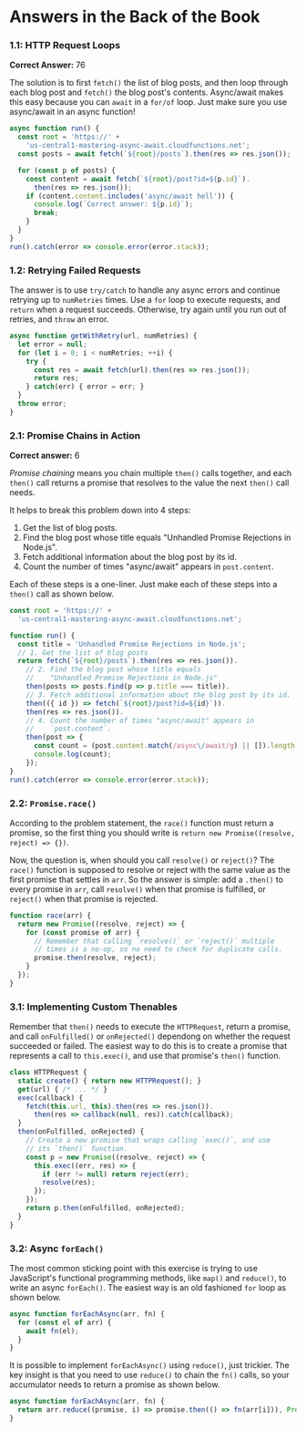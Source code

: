# Answers in the Back of the Book

### 1.1: HTTP Request Loops

**Correct Answer:** 76

The solution is to first `fetch()` the list of blog posts, and then loop through
each blog post and `fetch()` the blog post's contents. Async/await makes this
easy because you can `await` in a `for/of` loop. Just make sure you use
async/await in an async function!

```javascript
async function run() {
  const root = 'https://' +
    'us-central1-mastering-async-await.cloudfunctions.net';
  const posts = await fetch(`${root}/posts`).then(res => res.json());

  for (const p of posts) {
    const content = await fetch(`${root}/post?id=${p.id}`).
      then(res => res.json());
    if (content.content.includes('async/await hell')) {
      console.log(`Correct answer: ${p.id}`);
      break;
    }
  }
}
run().catch(error => console.error(error.stack));
```

### 1.2: Retrying Failed Requests

The answer is to use `try/catch` to handle any async errors and continue retrying up to
`numRetries` times. Use a `for` loop to execute requests, and `return` when a request
succeeds. Otherwise, try again until you run out of retries, and `throw` an error.

```javascript
async function getWithRetry(url, numRetries) {
  let error = null;
  for (let i = 0; i < numRetries; ++i) {
    try {
      const res = await fetch(url).then(res => res.json());
      return res;
    } catch(err) { error = err; }
  }
  throw error;
}
```

### 2.1: Promise Chains in Action

**Correct answer:** 6

_Promise chaining_ means you chain multiple `then()` calls together, and each `then()` call returns a
promise that resolves to the value the next `then()` call needs.

It helps to break this problem down into 4 steps:

1. Get the list of blog posts.
2. Find the blog post whose title equals "Unhandled Promise Rejections in Node.js".
3. Fetch additional information about the blog post by its id.
4. Count the number of times "async/await" appears in `post.content`.

Each of these steps is a one-liner. Just make each of these steps into a `then()` call as shown below.

```javascript
const root = 'https://' +
  'us-central1-mastering-async-await.cloudfunctions.net';

function run() {
  const title = 'Unhandled Promise Rejections in Node.js';
  // 1. Get the list of blog posts
  return fetch(`${root}/posts`).then(res => res.json()).
    // 2. Find the blog post whose title equals
    //    "Unhandled Promise Rejections in Node.js"
    then(posts => posts.find(p => p.title === title)).
    // 3. Fetch additional information about the blog post by its id.
    then(({ id }) => fetch(`${root}/post?id=${id}`)).
    then(res => res.json()).
    // 4. Count the number of times "async/await" appears in
    //    `post.content`.
    then(post => {
      const count = (post.content.match(/async\/await/g) || []).length;
      console.log(count);
    });
}
run().catch(error => console.error(error.stack));
```

### 2.2: `Promise.race()`

According to the problem statement, the `race()` function must return a promise, so the first
thing you should write is `return new Promise((resolve, reject) => {})`.

Now, the question is, when should you call `resolve()` or `reject()`? The `race()` function is
supposed to resolve or reject with the same value as the first promise that settles in `arr`.
So the answer is simple: add a `.then()` to every promise in `arr`, call `resolve()` when
that promise is fulfilled, or `reject()` when that promise is rejected.

```javascript
function race(arr) {
  return new Promise((resolve, reject) => {
    for (const promise of arr) {
      // Remember that calling `resolve()` or `reject()` multiple
      // times is a no-op, so no need to check for duplicate calls.
      promise.then(resolve, reject);
    }
  });
}
```

### 3.1: Implementing Custom Thenables

Remember that `then()` needs to execute the `HTTPRequest`, return a promise, and call `onFulfilled()` or `onRejected()` dependong on whether the request succeeded or failed.
The easiest way to do this is to create a promise that represents a call to `this.exec()`, and use that promise's `then()` function.

```javascript
class HTTPRequest {
  static create() { return new HTTPRequest(); }
  get(url) { /* ... */ }
  exec(callback) {
    fetch(this.url, this).then(res => res.json()).
      then(res => callback(null, res)).catch(callback);
  }
  then(onFulfilled, onRejected) {
    // Create a new promise that wraps calling `exec()`, and use
    // its `then()` function.
    const p = new Promise((resolve, reject) => {
      this.exec((err, res) => {
        if (err != null) return reject(err);
        resolve(res);
      });
    });
    return p.then(onFulfilled, onRejected);
  }
}
```

<div class="page-break"></div>

### 3.2: Async `forEach()`

The most common sticking point with this exercise is trying to use JavaScript's functional programming methods, like `map()` and `reduce()`, to write an async `forEach()`.
The easiest way is an old fashioned `for` loop as shown below.

```javascript
async function forEachAsync(arr, fn) {
  for (const el of arr) {
    await fn(el);
  }
}
```

It is possible to implement `forEachAsync()` using `reduce()`, just trickier.
The key insight is that you need to use `reduce()` to chain the `fn()` calls, so your accumulator needs to return a promise as shown below.

```javascript
async function forEachAsync(arr, fn) {
  return arr.reduce((promise, i) => promise.then(() => fn(arr[i])), Promise.resolve());
}
```